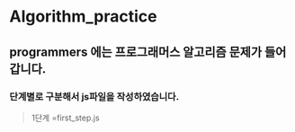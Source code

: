 # Algorithm_practice

## programmers 에는 프로그래머스 알고리즘 문제가 들어갑니다.
### 단계별로 구분해서 js파일을 작성하였습니다.
> 1단계 =first_step.js
